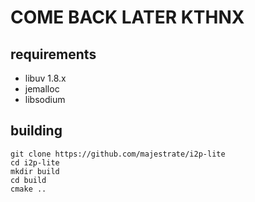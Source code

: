 # COME BACK LATER KTHNX


## requirements

* libuv 1.8.x
* jemalloc
* libsodium

## building

    git clone https://github.com/majestrate/i2p-lite
    cd i2p-lite 
    mkdir build
    cd build
    cmake ..
    

